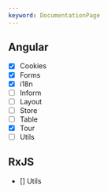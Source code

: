 ```yaml
---
keyword: DocumentationPage
---
```


## Angular

- [x] Cookies
- [x] Forms
- [x] i18n
- [ ] Inform
- [ ] Layout
- [ ] Store
- [ ] Table
- [x] Tour
- [ ] Utils

## RxJS
- [] Utils

